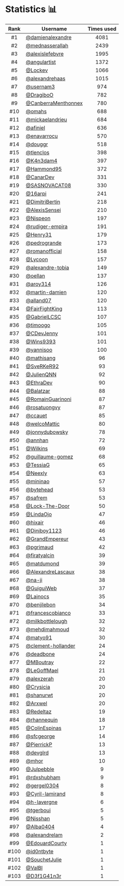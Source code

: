 # Statistics 📊

|Rank|Username|Times used|
:--------:|--------|:--------:|
|#1|[@damienalexandre](https://github.com/damienalexandre)|4081|
|#2|[@mednasserallah](https://github.com/mednasserallah)|2439|
|#3|[@alexislefebvre](https://github.com/alexislefebvre)|1995|
|#4|[@angulartist](https://github.com/angulartist)|1372|
|#5|[@Lockev](https://github.com/Lockev)|1066|
|#6|[@alexandrehaas](https://github.com/alexandrehaas)|1015|
|#7|[@usernam3](https://github.com/usernam3)|974|
|#8|[@DragiboO](https://github.com/DragiboO)|782|
|#9|[@CanberraMenthonnex](https://github.com/CanberraMenthonnex)|780|
|#10|[@omahs](https://github.com/omahs)|688|
|#11|[@mickaelandrieu](https://github.com/mickaelandrieu)|684|
|#12|[@afiniel](https://github.com/afiniel)|636|
|#13|[@enavarrocu](https://github.com/enavarrocu)|570|
|#14|[@douggr](https://github.com/douggr)|518|
|#15|[@tlenclos](https://github.com/tlenclos)|398|
|#16|[@K4n3dam4](https://github.com/K4n3dam4)|397|
|#17|[@Hammond95](https://github.com/Hammond95)|372|
|#18|[@CanarDev](https://github.com/CanarDev)|331|
|#19|[@SASNOVACAT08](https://github.com/SASNOVACAT08)|330|
|#20|[@16arpi](https://github.com/16arpi)|241|
|#21|[@DimitriBertin](https://github.com/DimitriBertin)|218|
|#22|[@AlexisSensei](https://github.com/AlexisSensei)|210|
|#23|[@Nispeon](https://github.com/Nispeon)|197|
|#24|[@rudiger-empira](https://github.com/rudiger-empira)|191|
|#25|[@Henry31](https://github.com/Henry31)|179|
|#26|[@pedrogrande](https://github.com/pedrogrande)|173|
|#27|[@romanofficial](https://github.com/romanofficial)|158|
|#28|[@Lycoon](https://github.com/Lycoon)|157|
|#29|[@alexandre-tobia](https://github.com/alexandre-tobia)|149|
|#30|[@oellan](https://github.com/oellan)|137|
|#31|[@aroy314](https://github.com/aroy314)|126|
|#32|[@martin-damien](https://github.com/martin-damien)|120|
|#33|[@alland07](https://github.com/alland07)|120|
|#34|[@FairFightKing](https://github.com/FairFightKing)|113|
|#35|[@GabrielLCSC](https://github.com/GabrielLCSC)|107|
|#36|[@timoogo](https://github.com/timoogo)|105|
|#37|[@CDevJenny](https://github.com/CDevJenny)|101|
|#38|[@Wins9393](https://github.com/Wins9393)|101|
|#39|[@yannisoo](https://github.com/yannisoo)|100|
|#40|[@mathisang](https://github.com/mathisang)|96|
|#41|[@SveRKeR92](https://github.com/SveRKeR92)|93|
|#42|[@JulienQNN](https://github.com/JulienQNN)|92|
|#43|[@EthraDev](https://github.com/EthraDev)|90|
|#44|[@Balatzar](https://github.com/Balatzar)|88|
|#45|[@RomainGuarinoni](https://github.com/RomainGuarinoni)|87|
|#46|[@rosatuongvy](https://github.com/rosatuongvy)|87|
|#47|[@ccauet](https://github.com/ccauet)|85|
|#48|[@welcoMattic](https://github.com/welcoMattic)|80|
|#49|[@jonnydubowsky](https://github.com/jonnydubowsky)|78|
|#50|[@annhan](https://github.com/annhan)|72|
|#51|[@Wilkins](https://github.com/Wilkins)|69|
|#52|[@guillaume-gomez](https://github.com/guillaume-gomez)|68|
|#53|[@TessiaG](https://github.com/TessiaG)|65|
|#54|[@Neexly](https://github.com/Neexly)|63|
|#55|[@mininao](https://github.com/mininao)|57|
|#56|[@bytehead](https://github.com/bytehead)|53|
|#57|[@safrem](https://github.com/safrem)|53|
|#58|[@Lock-The-Door](https://github.com/Lock-The-Door)|50|
|#59|[@LindaOjo](https://github.com/LindaOjo)|47|
|#60|[@hixair](https://github.com/hixair)|46|
|#61|[@Diniboy1123](https://github.com/Diniboy1123)|46|
|#62|[@GrandEmpereur](https://github.com/GrandEmpereur)|43|
|#63|[@pgrimaud](https://github.com/pgrimaud)|42|
|#64|[@firatyalcin](https://github.com/firatyalcin)|39|
|#65|[@matdumond](https://github.com/matdumond)|39|
|#66|[@AlexandreLascaux](https://github.com/AlexandreLascaux)|38|
|#67|[@na-ji](https://github.com/na-ji)|38|
|#68|[@GuiguiWeb](https://github.com/GuiguiWeb)|37|
|#69|[@Lainocs](https://github.com/Lainocs)|35|
|#70|[@benjilebon](https://github.com/benjilebon)|34|
|#71|[@francescobianco](https://github.com/francescobianco)|33|
|#72|[@milkbottlelough](https://github.com/milkbottlelough)|32|
|#73|[@mehdimahmoud](https://github.com/mehdimahmoud)|32|
|#74|[@matyo91](https://github.com/matyo91)|30|
|#75|[@clement-hollander](https://github.com/clement-hollander)|24|
|#76|[@deadbone](https://github.com/deadbone)|24|
|#77|[@MBoutray](https://github.com/MBoutray)|22|
|#78|[@LeGoffMael](https://github.com/LeGoffMael)|21|
|#79|[@alexzerah](https://github.com/alexzerah)|20|
|#80|[@Crysicia](https://github.com/Crysicia)|20|
|#81|[@shanurwt](https://github.com/shanurwt)|20|
|#82|[@Arxwel](https://github.com/Arxwel)|20|
|#83|[@Redeltaz](https://github.com/Redeltaz)|19|
|#84|[@rhannequin](https://github.com/rhannequin)|18|
|#85|[@ColinEspinas](https://github.com/ColinEspinas)|17|
|#86|[@sfcgeorge](https://github.com/sfcgeorge)|14|
|#87|[@PierrickP](https://github.com/PierrickP)|13|
|#88|[@devglrd](https://github.com/devglrd)|13|
|#89|[@mhor](https://github.com/mhor)|10|
|#90|[@Julpebble](https://github.com/Julpebble)|9|
|#91|[@rdxshubham](https://github.com/rdxshubham)|9|
|#92|[@gergel0304](https://github.com/gergel0304)|8|
|#93|[@Cyril-lamirand](https://github.com/Cyril-lamirand)|8|
|#94|[@h-lavergne](https://github.com/h-lavergne)|6|
|#95|[@tgerboui](https://github.com/tgerboui)|5|
|#96|[@Nisshan](https://github.com/Nisshan)|5|
|#97|[@Alba0404](https://github.com/Alba0404)|4|
|#98|[@alexandrelam](https://github.com/alexandrelam)|2|
|#99|[@EdouardCourty](https://github.com/EdouardCourty)|1|
|#100|[@id0ntbyte](https://github.com/id0ntbyte)|1|
|#101|[@SouchetJulie](https://github.com/SouchetJulie)|1|
|#102|[@ValBl](https://github.com/ValBl)|1|
|#103|[@D3f1G41n3r](https://github.com/D3f1G41n3r)|1|
